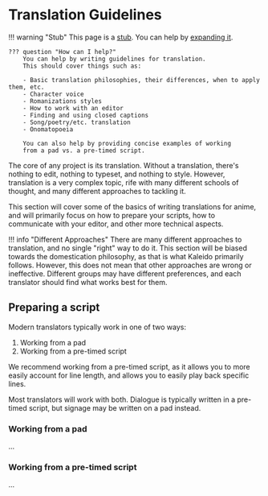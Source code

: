 # Translation Guidelines

!!! warning "Stub"
    This page is a [stub][wikipedia-stubs].
    You can help by [expanding it][contributing].

    ??? question "How can I help?"
        You can help by writing guidelines for translation.
        This should cover things such as:

        - Basic translation philosophies, their differences, when to apply them, etc.
        - Character voice
        - Romanizations styles
        - How to work with an editor
        - Finding and using closed captions
        - Song/poetry/etc. translation
        - Onomatopoeia

        You can also help by providing concise examples of working
        from a pad vs. a pre-timed script.

The core of any project is its translation.
Without a translation,
there's nothing to edit,
nothing to typeset,
and nothing to style.
However,
translation is a very complex topic,
rife with many different schools of thought,
and many different approaches to tackling it.

This section will cover some of the basics of writing translations for anime,
and will primarily focus on how to prepare your scripts,
how to communicate with your editor,
and other more technical aspects.

!!! info "Different Approaches"
    There are many different approaches to translation,
    and no single "right" way to do it.
    This section will be biased towards the domestication philosophy,
    as that is what Kaleido primarily follows.
    However,
    this does not mean that other approaches are wrong or ineffective.
    Different groups may have different preferences,
    and each translator should find what works best for them.

## Preparing a script

Modern translators typically work in one of two ways:

1. Working from a pad
2. Working from a pre-timed script

We recommend working from a pre-timed script,
as it allows you to more easily account for line length,
and allows you to easily play back specific lines.

Most translators will work with both.
Dialogue is typically written in a pre-timed script,
but signage may be written on a pad instead.

### Working from a pad

...

### Working from a pre-timed script

...


[//]: # (stubs)
[contributing]: https://github.com/Kaleido-subs/style-guide/pulls
[wikipedia-stubs]: https://en.wikipedia.org/wiki/Wikipedia:Stubs
